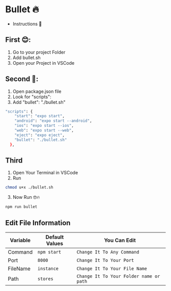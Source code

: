 
# Bullet 🔥

- Instructions 🎩

## First 😊:

1. Go to your project Folder 
2. Add bullet.sh 
3. Open your Project in VSCode

## Second 🧐:

1. Open package.json file 
2. Look for   "scripts":
3. Add  "bullet": "./bullet.sh"

```bash
"scripts": {
    "start": "expo start",
    "android": "expo start --android",
    "ios": "expo start --ios",
    "web": "expo start --web",
    "eject": "expo eject",
    "bullet": "./bullet.sh"
  },
```
## Third

1. Open Your Terminal in VSCode 
2. Run
```bash
chmod u+x ./bullet.sh
```
3. Now Run 🤓🔥 
```bash
npm run bullet
```

## Edit File Information

| Variable        | Default Values | You Can Edit                                                    |
| --------------- | -------------- | --------------------------------------------------------------- |
| Command         | `npm start`    | `Change It To Any Command`                                      |
| Port            | `8000`         | `Change It To Your Port`                                        |
| FileName        | `instance`     | `Change It To Your File Name `                                  |
| Path            | `stores`       | `Change It To Your Folder name or path `                        |




